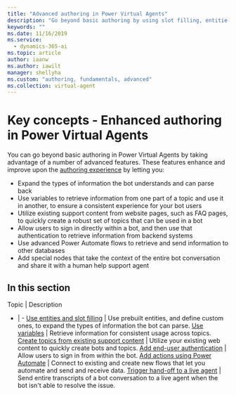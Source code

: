 ```yaml
---
title: "Advanced authoring in Power Virtual Agents"
description: "Go beyond basic authoring by using slot filling, entitie, variables, sign-in, live hand-off, and Power Automate flows."
keywords: ""
ms.date: 11/16/2019
ms.service:
  - dynamics-365-ai
ms.topic: article
author: iaanw
ms.author: iawilt
manager: shellyha
ms.custom: "authoring, fundamentals, advanced"
ms.collection: virtual-agent
---
```



# Key concepts - Enhanced authoring in Power Virtual Agents

You can go beyond basic authoring in Power Virtual Agents by taking advantage of a number of advanced features. These features enhance and improve upon the [authoring experience](authoring-fundamentals.md) by letting you:
- Expand the types of information the bot understands and can parse back
- Use variables to retrieve information from one part of a topic and use it in another, to ensure a consistent experience for your bot users
- Utilize existing support content from website pages, such as FAQ pages, to quickly create a robust set of topics that can be used in a bot
- Allow users to sign in directly within a bot, and then use that authentication to retrieve information from backend systems
- Use advanced Power Automate flows to retrieve and send information to other databases
- Add special nodes that take the context of the entire bot conversation and share it with a human help support agent



## In this section

Topic | Description
- | -
[Use entities and slot filling](advanced-entities-slot-filling.md) | Use prebuilt entities, and define custom ones, to expand the types of information the bot can parse.
[Use variables](authoring-variables.md) | Retrieve information for consistent usage across topics.
[Create topics from existing support content](advanced-create-topics-from-web.md) | Utilize your existing web content to quickly create bots and topics.
[Add end-user authentication](advanced-end-user-authentication.md) | Allow users to sign in from within the bot.
[Add actions using Power Automate](advanced-flow.md) | Connect to existing and create new flows that let you automate and send and receive data.
[Trigger hand-off to a live agent](advanced-hand-off.md) | Send entire transcripts of a bot conversation to a live agent when the bot isn't able to resolve the issue.